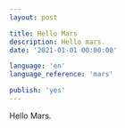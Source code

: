 ```yaml
---
layout: post

title: Hello Mars
description: Hello mars.
date: '2021-01-01 00:00:00'

language: 'en'
language_reference: 'mars'

publish: 'yes'
---
```


Hello Mars.